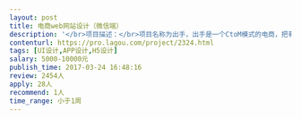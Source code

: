 ```yaml
---                
layout: post       
title: 电商web网站设计（微信端）           
description: '</br>项目描述：</br>项目名称为出手，出手是一个CtoM模式的电商，把有类似需求的消费者聚集起来，向厂家定制优质产品。对标网易严选。现在需要设计微信web的界面风格和布局（约10个主页面）。</br></br>关键点：</br>1、最好基于现有的VI基础去做，偏中式，苏韵，白水黑山，外加红色点缀。若不合适，可议。</br>2、和常规商城的区别在于每个商品有两个价格，成本价，和服务费，而两个价格的显示等级是齐平的，不存在主次。</br>3、商城UI应该配合什么样的图片风格，才能彰显出手的独特气质。这点需要涉及。</br>4、辨识度和美观，如果要选择其一，选择辨识度。</br>5、目前的SKU不多，10-20个，UI要考虑如何显得丰满，没那么空。</br>'     
contenturl: https://pro.lagou.com/project/2324.html      
tags: [UI设计,APP设计,H5设计]            
salary: 5000-10000元          
publish_time: 2017-03-24 16:48:16         
review: 2454人                   
apply: 28人                   
recommend: 1人                   
time_range: 小于1周              
---                 
```

